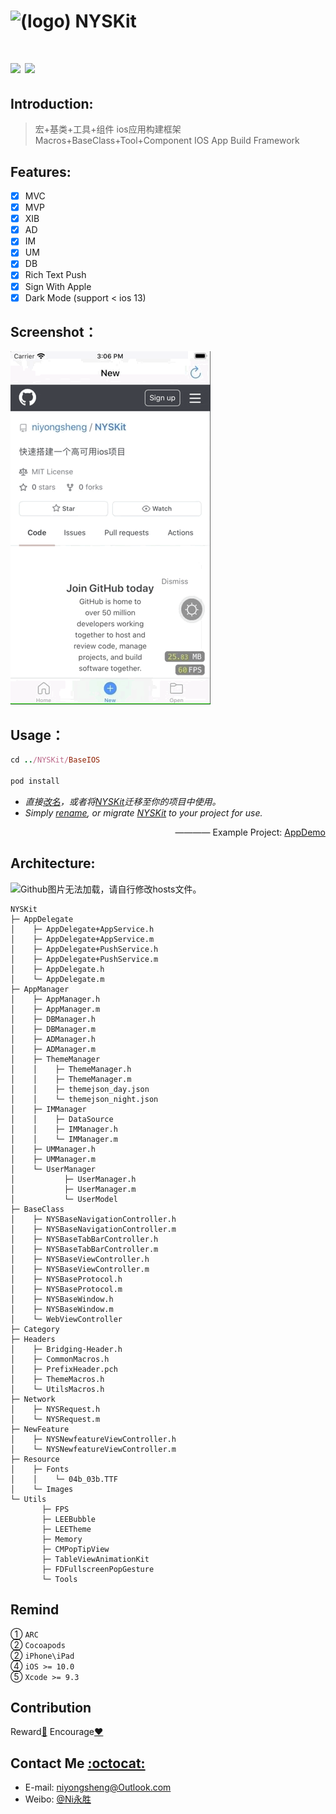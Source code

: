 
![(logo)](https://github.com/niyongsheng/NYSKit/blob/master/logo.png?raw=true)
NYSKit
===
[![](https://img.shields.io/badge/platform-iOS-orange.svg)](https://developer.apple.com/ios/)
[![](https://img.shields.io/badge/license-MIT-blue.svg)](https://github.com/niyongsheng/BaseClass_MVP_IOS/blob/master/LICENSE)
===

## Introduction:
> 宏+基类+工具+组件 ios应用构建框架<br>
> Macros+BaseClass+Tool+Component IOS App Build Framework

## Features:
- [x] MVC
- [x] MVP
- [x] XIB
- [x] AD
- [x] IM
- [x] UM
- [x] DB
- [x] Rich Text Push
- [x] Sign With Apple
- [x] Dark Mode (support < ios 13)

## Screenshot：
![image](https://github.com/niyongsheng/niyongsheng.github.io/blob/master/Document/base_ios_demo.gif)

## Usage：
```ruby
cd ../NYSKit/BaseIOS

pod install
```
- *直接[改名](http://note.youdao.com/s/2P6PiTG)，或者将[NYSKit](https://github.com/niyongsheng/NYSKit/tree/master/BaseIOS/BaseIOS/NYSKit)迁移至你的项目中使用。*
- *Simply [rename](http://note.youdao.com/s/2P6PiTG), or migrate [NYSKit](https://github.com/niyongsheng/NYSKit/tree/master/BaseIOS/BaseIOS/NYSKit) to your project for use.*

<p align="right">———— Example Project:
       <a  href="https://github.com/niyongsheng/AppDemo">AppDemo </a>
</p>

## Architecture:
<img src="https://github.com/niyongsheng/NYSKit/blob/master/class_relation.png" onerror="https://s1.ax1x.com/2020/07/20/Ufghmn.jpg" onclick="http://note.youdao.com/s/QfERZJrs" alt="Github图片无法加载，请自行修改hosts文件。">

```text
NYSKit
├─ AppDelegate
│    ├─ AppDelegate+AppService.h
│    ├─ AppDelegate+AppService.m
│    ├─ AppDelegate+PushService.h
│    ├─ AppDelegate+PushService.m
│    ├─ AppDelegate.h
│    └─ AppDelegate.m
├─ AppManager
│    ├─ AppManager.h
│    ├─ AppManager.m
│    ├─ DBManager.h
│    ├─ DBManager.m
│    ├─ ADManager.h
│    ├─ ADManager.m
│    ├─ ThemeManager
│    │    ├─ ThemeManager.h
│    │    ├─ ThemeManager.m
│    │    ├─ themejson_day.json
│    │    └─ themejson_night.json
│    ├─ IMManager
│    │    ├─ DataSource
│    │    ├─ IMManager.h
│    │    └─ IMManager.m
│    ├─ UMManager.h
│    ├─ UMManager.m
│    └─ UserManager
│           ├─ UserManager.h
│           ├─ UserManager.m
│           └─ UserModel
├─ BaseClass
│    ├─ NYSBaseNavigationController.h
│    ├─ NYSBaseNavigationController.m
│    ├─ NYSBaseTabBarController.h
│    ├─ NYSBaseTabBarController.m
│    ├─ NYSBaseViewController.h
│    ├─ NYSBaseViewController.m
│    ├─ NYSBaseProtocol.h
│    ├─ NYSBaseProtocol.m
│    ├─ NYSBaseWindow.h
│    ├─ NYSBaseWindow.m
│    └─ WebViewController
├─ Category
├─ Headers
│    ├─ Bridging-Header.h
│    ├─ CommonMacros.h
│    ├─ PrefixHeader.pch
│    ├─ ThemeMacros.h
│    └─ UtilsMacros.h
├─ Network
│    ├─ NYSRequest.h
│    └─ NYSRequest.m
├─ NewFeature
│    ├─ NYSNewfeatureViewController.h
│    └─ NYSNewfeatureViewController.m
├─ Resource
│    ├─ Fonts
│    │    └─ 04b_03b.TTF
│    └─ Images
└─ Utils
       ├─ FPS
       ├─ LEEBubble
       ├─ LEETheme
       ├─ Memory
       ├─ CMPopTipView
       ├─ TableViewAnimationKit
       ├─ FDFullscreenPopGesture
       └─ Tools

```

## Remind
① `ARC`<br>
② `Cocoapods`<br>
② `iPhone\iPad`<br>
④ `iOS >= 10.0`<br>
⑤ `Xcode >= 9.3`<br>

## Contribution
Reward[:lollipop:](https://github.com/niyongsheng/niyongsheng.github.io/blob/master/Beg/README.md)  Encourage[:heart:](https://github.com/niyongsheng/NYSKit/stargazers)

## Contact Me [:octocat:](https://niyongsheng.github.io)
* E-mail: niyongsheng@Outlook.com
* Weibo: [@Ni永胜](https://weibo.com/u/7317805089)
